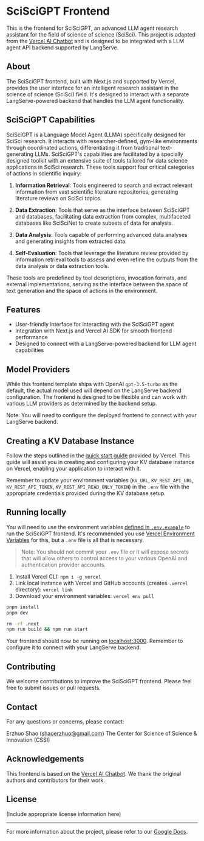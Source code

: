 # SciSciGPT Frontend

This is the frontend for SciSciGPT, an advanced LLM agent research assistant for the field of science of science (SciSci). This project is adapted from the [Vercel AI Chatbot](https://github.com/vercel/ai-chatbot) and is designed to be integrated with a LLM agent API backend supported by LangServe.

## About

The SciSciGPT frontend, built with Next.js and supported by Vercel, provides the user interface for an intelligent research assistant in the science of science (SciSci) field. It's designed to interact with a separate LangServe-powered backend that handles the LLM agent functionality.

## SciSciGPT Capabilities

SciSciGPT is a Language Model Agent (LLMA) specifically designed for SciSci research. It interacts with researcher-defined, gym-like environments through coordinated actions, differentiating it from traditional text-generating LLMs. SciSciGPT's capabilities are facilitated by a specially designed toolkit with an extensive suite of tools tailored for data science applications in SciSci research. These tools support four critical categories of actions in scientific inquiry:

1. **Information Retrieval**: Tools engineered to search and extract relevant information from vast scientific literature repositories, generating literature reviews on SciSci topics.

2. **Data Extraction**: Tools that serve as the interface between SciSciGPT and databases, facilitating data extraction from complex, multifaceted databases like SciSciNet to create subsets of data for analysis.

3. **Data Analysis**: Tools capable of performing advanced data analyses and generating insights from extracted data.

4. **Self-Evaluation**: Tools that leverage the literature review provided by information retrieval tools to assess and even refine the outputs from the data analysis or data extraction tools.

These tools are predefined by tool descriptions, invocation formats, and external implementations, serving as the interface between the space of text generation and the space of actions in the environment.

## Features

- User-friendly interface for interacting with the SciSciGPT agent
- Integration with Next.js and Vercel AI SDK for smooth frontend performance
- Designed to connect with a LangServe-powered backend for LLM agent capabilities

## Model Providers

While this frontend template ships with OpenAI `gpt-3.5-turbo` as the default, the actual model used will depend on the LangServe backend configuration. The frontend is designed to be flexible and can work with various LLM providers as determined by the backend setup.

Note: You will need to configure the deployed frontend to connect with your LangServe backend.

## Creating a KV Database Instance
Follow the steps outlined in the [quick start guide](https://vercel.com/docs/storage/vercel-kv/quickstart#create-a-kv-database) provided by Vercel. This guide will assist you in creating and configuring your KV database instance on Vercel, enabling your application to interact with it.

Remember to update your environment variables (`KV_URL`, `KV_REST_API_URL`, `KV_REST_API_TOKEN`, `KV_REST_API_READ_ONLY_TOKEN`) in the `.env` file with the appropriate credentials provided during the KV database setup.

## Running locally

You will need to use the environment variables [defined in `.env.example`](.env.example) to run the SciSciGPT frontend. It's recommended you use [Vercel Environment Variables](https://vercel.com/docs/projects/environment-variables) for this, but a `.env` file is all that is necessary.

> Note: You should not commit your `.env` file or it will expose secrets that will allow others to control access to your various OpenAI and authentication provider accounts.

1. Install Vercel CLI: `npm i -g vercel`
2. Link local instance with Vercel and GitHub accounts (creates `.vercel` directory): `vercel link`
3. Download your environment variables: `vercel env pull`

```bash
pnpm install
pnpm dev

rm -rf .next    
npm run build && npm run start
```

Your frontend should now be running on [localhost:3000](http://localhost:3000/). Remember to configure it to connect with your LangServe backend.

## Contributing

We welcome contributions to improve the SciSciGPT frontend. Please feel free to submit issues or pull requests.

## Contact

For any questions or concerns, please contact:

Erzhuo Shao (shaoerzhuo@gmail.com)
The Center for Science of Science & Innovation (CSSI)

## Acknowledgements

This frontend is based on the [Vercel AI Chatbot](https://github.com/vercel/ai-chatbot). We thank the original authors and contributors for their work.

## License

(Include appropriate license information here)

---

For more information about the project, please refer to our [Google Docs](https://docs.google.com/document/d/1CZzSY2O1lD4M3LJe6zWFVbpAJ8_UwWZGw3b1Sd-MUpw/edit?usp=sharing).